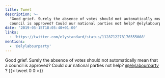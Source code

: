 ```yaml
---
title: Tweet
description: >-
  "Good grief. Surely the absence of votes should not automatically mean that a
  council is approved? Could our national parties not help? @elylabourparty ? "
date: '2019-05-15T18:05:40+01:00'
links:
  - 'https://twitter.com/elystandard/status/1128712278176555008'
mentions:
  - '@elylabourparty'
---
```

Good grief. Surely the absence of votes should not automatically mean that a council is approved? Could our national parties not help? [@elylabourparty](https://twitter.com/@elylabourparty) ? 
      {{< tweet 0 0 >}}
    
